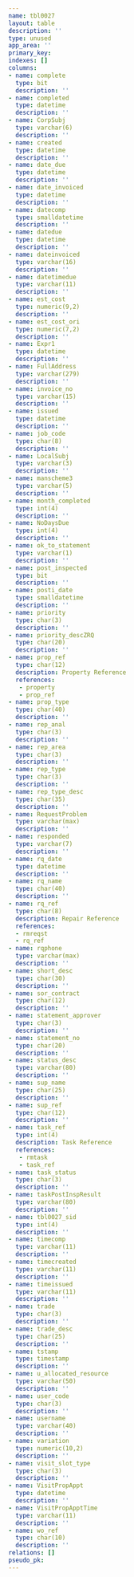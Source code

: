 ```yaml
---
name: tbl0027
layout: table
description: ''
type: unused
app_area: ''
primary_key: 
indexes: []
columns:
- name: complete
  type: bit
  description: ''
- name: completed
  type: datetime
  description: ''
- name: CorpSubj
  type: varchar(6)
  description: ''
- name: created
  type: datetime
  description: ''
- name: date_due
  type: datetime
  description: ''
- name: date_invoiced
  type: datetime
  description: ''
- name: datecomp
  type: smalldatetime
  description: ''
- name: datedue
  type: datetime
  description: ''
- name: dateinvoiced
  type: varchar(16)
  description: ''
- name: datetimedue
  type: varchar(11)
  description: ''
- name: est_cost
  type: numeric(9,2)
  description: ''
- name: est_cost_ori
  type: numeric(7,2)
  description: ''
- name: Expr1
  type: datetime
  description: ''
- name: FullAddress
  type: varchar(279)
  description: ''
- name: invoice_no
  type: varchar(15)
  description: ''
- name: issued
  type: datetime
  description: ''
- name: job_code
  type: char(8)
  description: ''
- name: LocalSubj
  type: varchar(3)
  description: ''
- name: manscheme3
  type: varchar(5)
  description: ''
- name: month_completed
  type: int(4)
  description: ''
- name: NoDaysDue
  type: int(4)
  description: ''
- name: ok_to_statement
  type: varchar(1)
  description: ''
- name: post_inspected
  type: bit
  description: ''
- name: posti_date
  type: smalldatetime
  description: ''
- name: priority
  type: char(3)
  description: ''
- name: priority_descZRQ
  type: char(20)
  description: ''
- name: prop_ref
  type: char(12)
  description: Property Reference
  references:
   - property
   - prop_ref
- name: prop_type
  type: char(40)
  description: ''
- name: rep_anal
  type: char(3)
  description: ''
- name: rep_area
  type: char(3)
  description: ''
- name: rep_type
  type: char(3)
  description: ''
- name: rep_type_desc
  type: char(35)
  description: ''
- name: RequestProblem
  type: varchar(max)
  description: ''
- name: responded
  type: varchar(7)
  description: ''
- name: rq_date
  type: datetime
  description: ''
- name: rq_name
  type: char(40)
  description: ''
- name: rq_ref
  type: char(8)
  description: Repair Reference
  references:
  - rmreqst
  - rq_ref
- name: rqphone
  type: varchar(max)
  description: ''
- name: short_desc
  type: char(30)
  description: ''
- name: sor_contract
  type: char(12)
  description: ''
- name: statement_approver
  type: char(3)
  description: ''
- name: statement_no
  type: char(20)
  description: ''
- name: status_desc
  type: varchar(80)
  description: ''
- name: sup_name
  type: char(25)
  description: ''
- name: sup_ref
  type: char(12)
  description: ''
- name: task_ref
  type: int(4)
  description: Task Reference
  references:
   - rmtask
   - task_ref
- name: task_status
  type: char(3)
  description: ''
- name: taskPostInspResult
  type: varchar(80)
  description: ''
- name: tbl0027_sid
  type: int(4)
  description: ''
- name: timecomp
  type: varchar(11)
  description: ''
- name: timecreated
  type: varchar(11)
  description: ''
- name: timeissued
  type: varchar(11)
  description: ''
- name: trade
  type: char(3)
  description: ''
- name: trade_desc
  type: char(25)
  description: ''
- name: tstamp
  type: timestamp
  description: ''
- name: u_allocated_resource
  type: varchar(50)
  description: ''
- name: user_code
  type: char(3)
  description: ''
- name: username
  type: varchar(40)
  description: ''
- name: variation
  type: numeric(10,2)
  description: ''
- name: visit_slot_type
  type: char(3)
  description: ''
- name: VisitPropAppt
  type: datetime
  description: ''
- name: VisitPropApptTime
  type: varchar(11)
  description: ''
- name: wo_ref
  type: char(10)
  description: ''
relations: []
pseudo_pk: 
---
```


